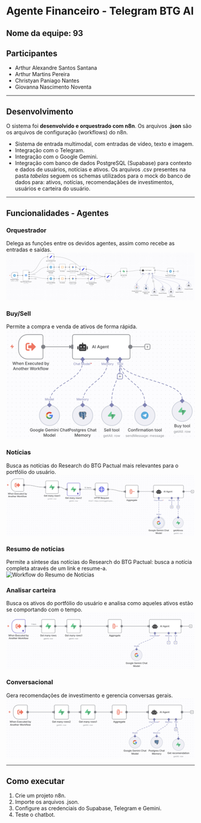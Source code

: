 # Agente Financeiro - Telegram BTG AI
## Nome da equipe: 93
## Participantes
- Arthur Alexandre Santos Santana
- Arthur Martins Pereira
- Christyan Paniago Nantes
- Giovanna Nascimento Noventa

---

## Desenvolvimento
O sistema foi **desenvolvido e orquestrado com n8n**. Os arquivos **.json** são os arquivos de configuração (workflows) do n8n.

- Sistema de entrada multimodal, com entradas de vídeo, texto e imagem.
- Integração com o Telegram.
- Integração com o Google Gemini.
- Integração com banco de dados PostgreSQL (Supabase) para contexto e dados de usuários, notícias e ativos. Os arquivos .csv presentes na pasta _tabelas_ seguem os schemas utilizados para o mock do banco de dados para: ativos, notícias, recomendaçãões de investimentos, usuários e carteira do usuário.  

---

## Funcionalidades - Agentes

### Orquestrador
Delega as funções entre os devidos agentes, assim como recebe as entradas e saídas.
![Workflow do orquestrador central](/images/Orquestrador.png)

### Buy/Sell
Permite a compra e venda de ativos de forma rápida.
![Workflow do Buy-Sell](/images/Buy-Sell.png)

### Notícias
Busca as notícias do Research do BTG Pactual mais relevantes para o portfólio do usuário.
![Workflow do Notícia](/images/News%20Workflow.png)

### Resumo de notícias
Permite a síntese das notícias do Research do BTG Pactual: busca a notícia completa através de um link e resume-a.
![Workflow do Resumo de Notícias](/images/Summarizer%20de%20Notícia.png)

### Analisar carteira
Busca os ativos do portfólio do usuário e analisa como aqueles ativos estão se comportando com o tempo.
![Workflow de Análise de carteira](/images/Avaliar%20Carteira.png)

### Conversacional
Gera recomendações de investimento e gerencia conversas gerais.
![Workflow do Conversacional](/images/Conversacional.png)

--- 

## Como executar 
1. Crie um projeto n8n.
2. Importe os arquivos .json.
3. Configure as credenciais do Supabase, Telegram e Gemini.
4. Teste o chatbot. 
